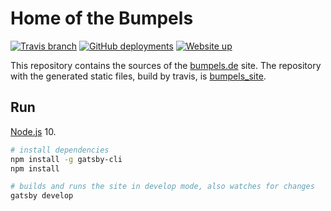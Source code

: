 # Home of the Bumpels

[![Travis branch](https://img.shields.io/travis/simplyRoba/bumpels/master.svg)](https://travis-ci.org/simplyRoba/bumpels)
[![GitHub deployments](https://img.shields.io/github/deployments/simplyroba/bumpels_site/github-pages?label=%20Deployment)](https://github.com/simplyRoba/bumpels_site/deployments)
[![Website up](https://img.shields.io/website?up_color=green&url=https%3A%2F%2Fbumpels.de)](https://bumpels.de)

This repository contains the sources of the [bumpels.de](http://www.bumpels.de) site. The repository with the generated static files, build by travis, is [bumpels_site](https://github.com/simplyRoba/bumpels_site).

## Run

[Node.js](https://nodejs.org/en/) 10.

```Bash
# install dependencies
npm install -g gatsby-cli
npm install

# builds and runs the site in develop mode, also watches for changes
gatsby develop
```
